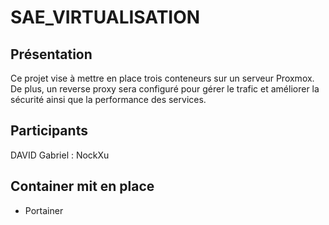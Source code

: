 # SAE_VIRTUALISATION

## Présentation

Ce projet vise à mettre en place trois conteneurs sur un serveur Proxmox. De plus, un reverse proxy sera configuré pour gérer le trafic et améliorer la sécurité ainsi que la performance des services.

## Participants

DAVID Gabriel : NockXu

## Container mit en place

- Portainer
